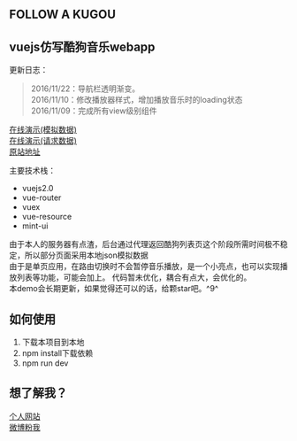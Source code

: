  FOLLOW A KUGOU
----------------


vuejs仿写酷狗音乐webapp
-----------------

更新日志：
> 2016/11/22：导航栏透明渐变。<br>
> 2016/11/10：修改播放器样式，增加播放音乐时的loading状态<br>
> 2016/11/09：完成所有view级别组件<br>

[在线演示(模拟数据)][5]<br>
[在线演示(请求数据)][1]<br>
[原站地址][2]

主要技术栈：
 - vuejs2.0
 - vue-router
 - vuex
 - vue-resource
 - mint-ui

由于本人的服务器有点渣，后台通过代理返回酷狗列表页这个阶段所需时间极不稳定，所以部分页面采用本地json模拟数据<br>
由于是单页应用，在路由切换时不会暂停音乐播放，是一个小亮点，也可以实现播放列表等功能，可能会加上。
代码暂未优化，耦合有点大，会优化的。<br>
本demo会长期更新，如果觉得还可以的话，给颗star吧。^9^

如何使用
----

 1. 下载本项目到本地
 2. npm install下载依赖
 3. npm run dev

想了解我？
-----

[个人网站][3]<br>
[微博粉我][4]


  [1]: http://cs003.m2828.com/demo/kugouApp/
  [2]: http://m.kugou.com
  [3]: http://cs003.m2828.com
  [4]: http://weibo.com/u/5921186675
  [5]: http://cs003.m2828.com/demo/kugouApp1/

